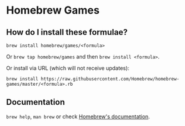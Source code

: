 # Homebrew Games
## How do I install these formulae?
`brew install homebrew/games/<formula>`

Or `brew tap homebrew/games` and then `brew install <formula>`.

Or install via URL (which will not receive updates):

```
brew install https://raw.githubusercontent.com/Homebrew/homebrew-games/master/<formula>.rb
```

## Documentation
`brew help`, `man brew` or check [Homebrew's documentation](https://github.com/Homebrew/brew/tree/master/share/doc/homebrew#readme).
